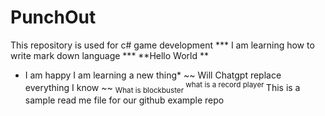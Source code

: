 # PunchOut
This repository is used for c# game development
*** I am learning how to write mark down language ***
**Hello World **
* I am happy I am learning a new thing*
~~ Will Chatgpt replace everything I know ~~
<sub>What is blockbuster </sub>
<sup>what is a record player </sup>
This is a sample read me file for our github example repo